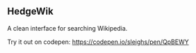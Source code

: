 ## HedgeWik

A clean interface for searching Wikipedia.

Try it out on codepen: https://codepen.io/sleighs/pen/QpBEWY
